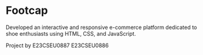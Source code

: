 # Footcap
Developed an interactive and responsive e-commerce platform dedicated to shoe enthusiasts using HTML, CSS, and JavaScript.

Project by
E23CSEU0887
E23CSEU0886
